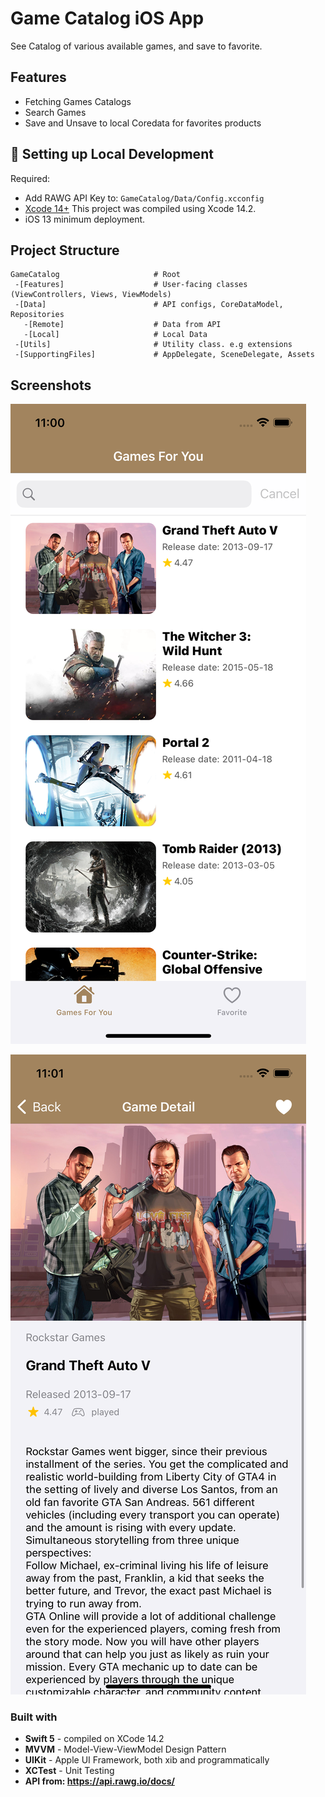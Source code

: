 # Game Catalog iOS App

See Catalog of various available games, and save to favorite.

## Features
- Fetching Games Catalogs
- Search Games
- Save and Unsave to local Coredata for favorites products 


## 🔧 Setting up Local Development

Required:

- Add RAWG API Key to: `GameCatalog/Data/Config.xcconfig`
- [Xcode 14+](https://developer.apple.com/download) This project was compiled using Xcode 14.2.
- iOS 13 minimum deployment.

## Project Structure

```
GameCatalog                     # Root
 -[Features]                    # User-facing classes (ViewControllers, Views, ViewModels)
 -[Data]                        # API configs, CoreDataModel, Repositories
   -[Remote]                    # Data from API
   -[Local]                     # Local Data
 -[Utils]                       # Utility class. e.g extensions
 -[SupportingFiles]             # AppDelegate, SceneDelegate, Assets
```

## Screenshots

![home](https://raw.githubusercontent.com/mryusuf/game-catalog/main/screenshots/home.png)

![detail](https://raw.githubusercontent.com/mryusuf/game-catalog/main/screenshots/detail.png)


### Built with
- **Swift 5** - compiled on XCode 14.2
- **MVVM** - Model-View-ViewModel Design Pattern
- **UIKit** - Apple UI Framework, both xib and programmatically
- **XCTest** - Unit Testing
- **API from: https://api.rawg.io/docs/**
